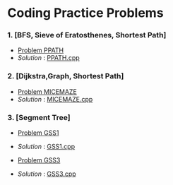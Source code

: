 # Coding Practice Problems
### 1. [BFS, Sieve of Eratosthenes, Shortest Path] 
   -   [Problem PPATH](https://www.spoj.com/problems/PPATH/) 
   -   *Solution* : [PPATH.cpp](https://github.com/pintuiitbhi/SPOJ/blob/master/PPATH.cpp)
   
### 2. [Dijkstra,Graph, Shortest Path] 
-   [Problem MICEMAZE](https://www.spoj.com/problems/MICEMAZE/) 
-   *Solution* : [MICEMAZE.cpp](https://github.com/pintuiitbhi/SPOJ/blob/master/MICEMAZE.cpp)

### 3. [Segment Tree] 
-   [Problem GSS1](https://www.spoj.com/problems/GSS1/) 
-   *Solution* : [GSS1.cpp](https://github.com/pintuiitbhi/SPOJ/blob/master/GSS1.cpp)

-   [Problem GSS3](https://www.spoj.com/problems/GSS3/) 
-   *Solution* : [GSS3.cpp](https://github.com/pintuiitbhi/SPOJ/blob/master/GSS3.cpp)

    

